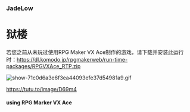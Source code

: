 ### JadeLow
# 狱楼

若您之前从未玩过使用RPG Maker VX Ace制作的游戏，请下载并安装此运行时：https://dl.komodo.jp/rpgmakerweb/run-time-packages/RPGVXAce_RTP.zip

![show-71c0d6a3e6f3ea44093efe37d54981a9.gif](https://t.tutu.to/img/D69m4)

https://tutu.to/image/D69m4




#### using RPG Marker VX Ace
